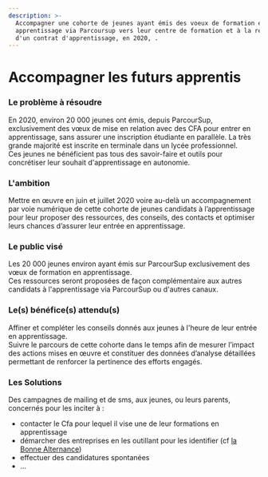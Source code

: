 ```yaml
---
description: >-
  Accompagner une cohorte de jeunes ayant émis des voeux de formation en
  apprentissage via Parcoursup vers leur centre de formation et à la recherche
  d'un contrat d'apprentissage, en 2020, .
---
```


# Accompagner les futurs apprentis

### Le problème à résoudre 

En 2020, environ 20 000 jeunes ont émis, depuis ParcourSup, exclusivement des vœux de mise en relation avec des CFA pour entrer en apprentissage, sans assurer une inscription étudiante en parallèle. La très grande majorité est inscrite en terminale dans un lycée professionnel.   
Ces jeunes ne bénéficient pas tous des savoir-faire et outils pour concrétiser leur souhait d'apprentissage en autonomie.

### L'ambition  

Mettre en œuvre en juin et juillet 2020 voire au-delà un accompagnement par voie numérique de cette cohorte de jeunes candidats à l’apprentissage pour leur proposer des ressources, des conseils, des contacts et optimiser leurs chances d’assurer leur entrée en apprentissage.  


### Le public visé

Les 20 000 jeunes environ ayant émis sur ParcourSup  exclusivement des vœux de formation en apprentissage.  
Ces ressources seront proposées de façon complémentaire aux autres candidats à l'apprentissage via ParcourSup ou d'autres canaux.   


### Le\(s\) bénéfice\(s\) attendu\(s\)

Affiner et compléter les conseils donnés aux jeunes à l'heure de leur entrée en apprentissage.   
Suivre le parcours de cette cohorte dans le temps  afin de mesurer l’impact des actions mises en œuvre et constituer  des données d’analyse détaillées permettant de renforcer la pertinence des efforts engagés.  


### Les Solutions

Des campagnes de mailing et de sms, aux jeunes, ou leurs parents, concernés pour les inciter à :

* contacter le Cfa pour lequel il vise une de leur formations en apprentissage
* démarcher des entreprises en les outillant pour les identifier \(cf [la Bonne Alternance](https://labonnealternance.pole-emploi.fr/)\)  
* effectuer des candidatures spontanées 
* ...



